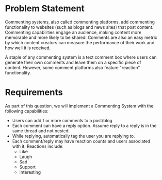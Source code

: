 # Problem Statement

Commenting systems, also called commenting platforms, add commenting functionality to websites (such as blogs and news sites) that post content. 
Commenting capabilities engage an audience, making content more memorable and more likely to be shared. 
Comments are also an easy metric by which content creators can measure the performance of their work and how well it is received.

A staple of any commenting system is a text comment box where users can generate their own comments and leave them on a specific piece of content. 
However, some comment platforms also feature "reaction" functionality.


# Requirements
As part of this question, we will implement a Commenting System with the following capabilities:
- Users can add 1 or more comments to a post/blog
- Each comment can have a reply option. Assume reply to a reply is in the same thread and not nested.
- While replying, automatically tag the user you are replying to.
- Each comment/reply may have reaction counts and users associated with it. Reactions include:
    * Like
    * Laugh
    * Sad
    * Support
    * Interesting
